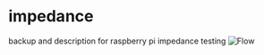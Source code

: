 # impedance
backup and description for raspberry pi impedance testing
![Flow]([http://url/to/img.png](https://github.com/lukehami55/impedance/blob/main/leadFlow.png))
